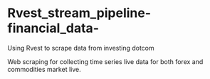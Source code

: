 # Rvest_stream_pipeline-financial_data-
Using Rvest to scrape data from investing dotcom

Web scraping for collecting time series  live data for both forex and commodities market live.
